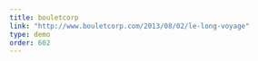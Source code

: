 ```yaml
---
title: bouletcorp
link: "http://www.bouletcorp.com/2013/08/02/le-long-voyage"
type: demo
order: 602
---
```

